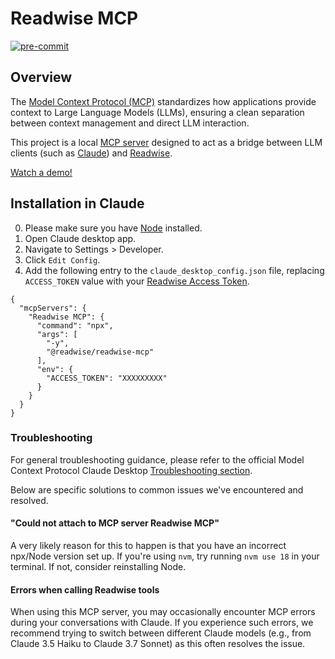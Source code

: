 # Readwise MCP

[![pre-commit](https://img.shields.io/badge/pre--commit-enabled-brightgreen?logo=pre-commit)](https://github.com/pre-commit/pre-commit)

## Overview

The [Model Context Protocol (MCP)](https://modelcontextprotocol.io) standardizes how applications provide context to Large Language Models (LLMs), ensuring a clean separation between context management and direct LLM interaction.

This project is a local [MCP server](https://spec.modelcontextprotocol.io) designed to act as a bridge between LLM clients (such as [Claude](https://claude.ai)) and [Readwise](https://readwise.io).

[Watch a demo!](https://github.com/user-attachments/assets/22927b1b-c63a-482c-a964-c649526d1424)

## Installation in Claude

0. Please make sure you have [Node](https://nodejs.org/en/download) installed.
1. Open Claude desktop app.
2. Navigate to Settings > Developer.
3. Click `Edit Config`.
4. Add the following entry to the `claude_desktop_config.json` file, replacing `ACCESS_TOKEN` value with your [Readwise Access Token](https://readwise.io/access_token).
```
{
  "mcpServers": {
    "Readwise MCP": {
      "command": "npx",
      "args": [
        "-y",
        "@readwise/readwise-mcp"
      ],
      "env": {
        "ACCESS_TOKEN": "XXXXXXXXX"
      }
    }
  }
}
```

### Troubleshooting

For general troubleshooting guidance, please refer to the official Model Context Protocol Claude Desktop [Troubleshooting section](https://modelcontextprotocol.io/quickstart/user#troubleshooting).

Below are specific solutions to common issues we've encountered and resolved.

#### "Could not attach to MCP server Readwise MCP"
A very likely reason for this to happen is that you have an incorrect npx/Node version set up. If you're using `nvm`, try running `nvm use 18` in your terminal. If not, consider reinstalling Node.

#### Errors when calling Readwise tools
When using this MCP server, you may occasionally encounter MCP errors during your conversations with Claude. If you experience such errors, we recommend trying to switch between different Claude models (e.g., from Claude 3.5 Haiku to Claude 3.7 Sonnet) as this often resolves the issue.
